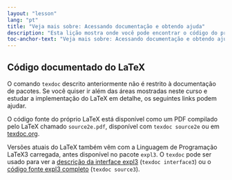 ```yaml
---
layout: "lesson"
lang: "pt"
title: "Veja mais sobre: Acessando documentação e obtendo ajuda"
description: "Esta lição mostra onde você pode encontrar o código do próprio LaTeX."
toc-anchor-text: "Veja mais sobre: Acessando documentação e obtendo ajuda"
---
```


## Código documentado do LaTeX

O comando `texdoc` descrito anteriormente não é restrito à documentação de
pacotes.  Se você quiser ir além das áreas mostradas neste curso e estudar a
implementação do LaTeX em detalhe, os seguintes links podem ajudar.

O código fonte do próprio LaTeX está disponível como um PDF compilado pelo LaTeX
chamado `source2e.pdf`, disponível com `texdoc source2e` ou em
[texdoc.org](https://texdoc.org/pkg/source2e).

Versões atuais do LaTeX também vêm com a Linguagem de Programação LaTeX3
carregada, antes disponível no pacote `expl3`.  O `texdoc` pode ser usado para
ver a [descrição da interface expl3](http://texdoc.org/pkg/interface3)
(`texdoc interface3`) ou o
[código fonte expl3 completo](http://texdoc.org/pkg/source3) (`texdoc source3`).
